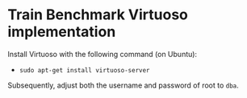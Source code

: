 # Train Benchmark Virtuoso implementation

Install Virtuoso with the following command (on Ubuntu):
 * `sudo apt-get install virtuoso-server`

Subsequently, adjust both the username and password of root to `dba`.
